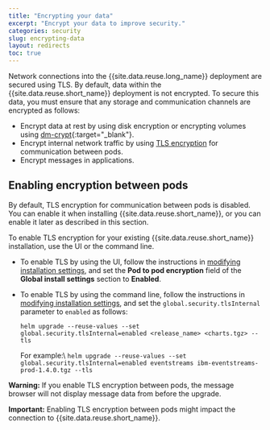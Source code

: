 ```yaml
---
title: "Encrypting your data"
excerpt: "Encrypt your data to improve security."
categories: security
slug: encrypting-data
layout: redirects
toc: true
---
```


Network connections into the {{site.data.reuse.long_name}} deployment are secured using TLS. By default, data within the {{site.data.reuse.short_name}} deployment is not encrypted. To secure this data, you must ensure that any storage and communication channels are encrypted as follows:

* Encrypt data at rest by using disk encryption or encrypting volumes using [dm-crypt](https://www.ibm.com/support/knowledgecenter/SSBS6K_3.2.1/installing/etcd.html){:target="_blank"}.
* Encrypt internal network traffic by using [TLS encryption](#enabling-encryption-between-pods) for communication between pods.
* Encrypt messages in applications.


## Enabling encryption between pods

By default, TLS encryption for communication between pods is disabled. You can enable it when installing {{site.data.reuse.short_name}}, or you can enable it later as described in this section.

To enable TLS encryption for your existing {{site.data.reuse.short_name}} installation, use the UI or the command line.

- To enable TLS by using the UI, follow the instructions in [modifying installation settings](../../administering/modifying-installation/#using-the-ui), and set the **Pod to pod encryption** field of the **Global install settings** section to **Enabled**.
- To enable TLS by using the command line, follow the instructions in [modifying installation settings](../../administering/modifying-installation/#using-the-cli), and set the `global.security.tlsInternal` parameter to `enabled` as follows:

   `helm upgrade --reuse-values --set global.security.tlsInternal=enabled <release_name> <charts.tgz> --tls`

   For example:\\
   `helm upgrade --reuse-values --set global.security.tlsInternal=enabled eventstreams ibm-eventstreams-prod-1.4.0.tgz --tls`

**Warning:** If you enable TLS encryption between pods, the message browser will not display message data from before the upgrade.

**Important:** Enabling TLS encryption between pods might impact the connection to {{site.data.reuse.short_name}}.
